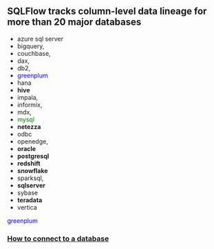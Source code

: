 ## SQLFlow tracks column-level data lineage for more than 20 major databases 

- azure sql server
- bigquery,
- couchbase,
- dax, 
- db2,
- <span style="color:blue">greenplum</span>
- hana
- **hive**
- impala, 
- informix,
- mdx, 
- <span style="color:green">mysql</span>
- **netezza**
- odbc 
- openedge, 
- **oracle**
- **postgresql**
- **redshift**
- **snowflake**
- sparksql, 
- **sqlserver**
- sybase
- **teradata**
- vertica

<span style="color:blue">greenplum</span>

### [How to connect to a database](connect-to-databases.md)